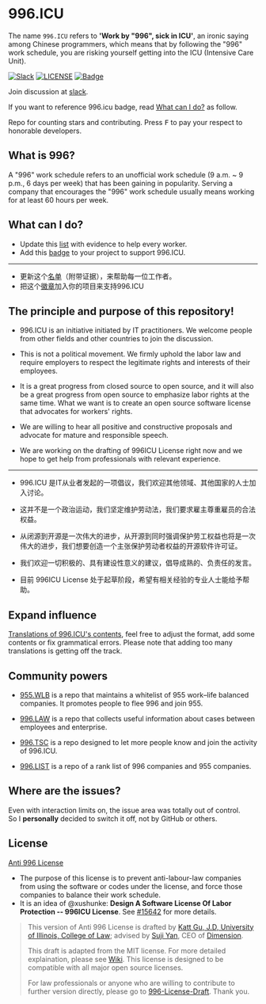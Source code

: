 996.ICU
=======
The name `996.ICU` refers to **'Work by "996", sick in ICU'**, an ironic saying among Chinese programmers, which means that by following the "996" work schedule, you are risking yourself getting into the ICU (Intensive Care Unit).

[![Slack](https://img.shields.io/badge/slack-996ICU-%23de335e.svg)](https://join.slack.com/t/996icu/shared_invite/enQtNTc5MTU4MDkxOTA1LTJlYWVmMGQxOWNjZDA2NzdkMzQ3MjkzYmFlYTAxMTczZGQ0NmQ5ZWY5MTVjODQ4MWFkZGRhMmRmY2UwZGUyOTQ)
[![LICENSE](https://img.shields.io/badge/license-NPL%20(The%20996%20Prohibited%20License)-blue.svg)](https://github.com/996icu/996.ICU/blob/master/LICENSE)
[![Badge](https://img.shields.io/badge/link-996.icu-red.svg)](https://996.icu/#/zh_CN)

Join discussion at [slack](https://join.slack.com/t/996icu/shared_invite/enQtNTc5MTU4MDkxOTA1LTJlYWVmMGQxOWNjZDA2NzdkMzQ3MjkzYmFlYTAxMTczZGQ0NmQ5ZWY5MTVjODQ4MWFkZGRhMmRmY2UwZGUyOTQ).

If you want to reference 996.icu badge, read [What can I do?](#what-can-i-do) as follow.

Repo for counting stars and contributing. Press <kbd>F</kbd> to pay your respect to honorable developers.

What is 996?
---
A "996" work schedule refers to an unofficial work schedule (9 a.m. ~ 9 p.m., 6 days per week) that has been gaining in popularity. Serving a company that encourages the "996" work schedule usually means working for at least 60 hours per week.

What can I do?
---

- Update this [list](blacklist/blacklist.md) with evidence to help every worker.  
- Add this [badge](externals/instruction.md) to your project to support 996.ICU.  
---
- 更新这个[名单](blacklist/blacklist.md)（附带证据），来帮助每一位工作者。
- 把这个[徽章](externals/instruction.md)加入你的项目来支持996.ICU

The principle and purpose of this repository!
---
* 996.ICU is an initiative initiated by IT practitioners. We welcome people from other fields and other countries to join the discussion.

* This is not a political movement. We firmly uphold the labor law and require employers to respect the legitimate rights and interests of their employees.
  
* It is a great progress from closed source to open source, and it will also be a great progress from open source to emphasize labor rights at the same time. What we want is to create an open source software license that advocates for workers' rights.

* We are willing to hear all positive and constructive proposals and advocate for mature and responsible speech.

* We are working on the drafting of 996ICU License right now and we hope to get help from professionals with relevant experience.

*****

* 996.ICU 是IT从业者发起的一项倡议，我们欢迎其他领域、其他国家的人士加入讨论。

* 这并不是一个政治运动，我们坚定维护劳动法，我们要求雇主尊重雇员的合法权益。

* 从闭源到开源是一次伟大的进步，从开源到同时强调保护劳工权益也将是一次伟大的进步，我们想要创造一个主张保护劳动者权益的开源软件许可证。

* 我们欢迎一切积极的、具有建设性意义的建议，倡导成熟的、负责任的发言。

* 目前 996ICU License 处于起草阶段，希望有相关经验的专业人士能给予帮助。

Expand influence
---
[Translations of 996.ICU's contents](i18n/i18n.md), feel free to adjust the format, add some contents or fix grammatical errors. Please note that adding too many translations is getting off the track.

Community powers
---

 - [955.WLB](https://github.com/formulahendry/955.WLB) is a repo that maintains a whitelist of 955 work–life balanced companies. It promotes people to flee 996 and join 955.

 - [996.LAW](https://github.com/Y1ran/996.Law) is a repo that collects useful information about cases between employees and enterprise.

 - [996.TSC](https://github.com/lxlxw/996.TSC) is a repo designed to let more people know and join the activity of 996.ICU.

 - [996.LIST](https://github.com/fengT-T/996_list) is a repo of a rank list of 996 companies and 955 companies.

Where are the issues?
---
Even with interaction limits on, the issue area was totally out of control.  
So I **personally** decided to switch it off, not by GitHub or others.

License
---
[Anti 996 License](LICENSE)  

 - The purpose of this license is to prevent anti-labour-law companies from using the software or codes under the license, and force those companies to balance their work schedule.
 - It is an idea of @xushunke: **Design A Software License Of Labor Protection -- 996ICU License**. See [#15642](https://github.com/996icu/996.ICU/pull/15642) for more details.  
> This version of Anti 996 License is drafted by [Katt Gu, J.D, University of Illinois, College of Law](https://scholar.google.com.sg/citations?user=PTcpQwcAAAAJ&hl=en&oi=ao); advised by [Suji Yan](https://www.linkedin.com/in/tedkoyan/), CEO of [Dimension](https://www.dimension.im).
> 
> This draft is adapted from the MIT license. For more detailed explaination, please see [Wiki](https://github.com/kattgu7/996-License-Draft/wiki). This license is designed to be compatible with all major open source licenses.
> 
> For law professionals or anyone who are willing to contribute to further version directly, please go to [996-License-Draft](https://github.com/kattgu7/996-License-Draft). Thank you.
